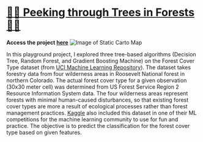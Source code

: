 # [🌲🌲 Peeking through Trees in Forests 🌲🌲](https://nbviewer.jupyter.org/github/chenliny/Peeking_Through_The_Trees/blob/master/Trees_for_Forest.ipynb)
**Access the project [here](https://nbviewer.jupyter.org/github/chenliny/Peeking_Through_The_Trees/blob/master/Trees_for_Forest.ipynb)**
![Image of Static Carto Map](https://github.com/chenliny/Peeking_Through_The_Trees/blob/master/skyTail.png)

In this playground project, I explored three tree-based algorithms (Decision Tree, Random Forest, and Gradient Boosting Machine) on the Forest Cover Type dataset (from [UCI Machine Learning Repository](http://archive.ics.uci.edu/ml/datasets/covertype)). The dataset takes forestry data from four wilderness areas in Roosevelt National forest in northern Colorado. The actual forest cover type for a given observation (30x30 meter cell) was determined from US Forest Service Region 2 Resource Information System data. The four wilderness areas represent forests with minimal human-caused disturbances, so that existing forest cover types are more a result of ecological processes rather than forest management practices. [Kaggle](https://www.kaggle.com/c/forest-cover-type-prediction) also included this dataset in one of their ML competitions for the machine learning community to use for fun and practice. The objective is to predict the classification for the forest cover type based on given features.

